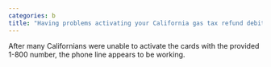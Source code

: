 ```yaml
---
categories: b
title: "Having problems activating your California gas tax refund debit card Try again"
---
```

After many Californians were unable to activate the cards with the provided 1-800 number, the phone line appears to be working.